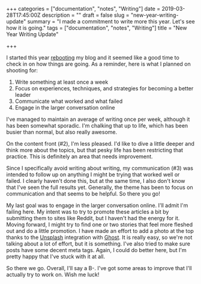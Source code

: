 +++
categories = ["documentation", "notes", "Writing"]
date = 2019-03-28T17:45:00Z
description = ""
draft = false
slug = "new-year-writing-update"
summary = "I made a commitment to write more this year. Let's see how it is going."
tags = ["documentation", "notes", "Writing"]
title = "New Year Writing Update"

+++

I started this year [rebooting](__GHOST_URL__/reboot/) my blog and it seemed like a good time to check in on how things are going. As a reminder, here is what I planned on shooting for:

1. Write something at least once a week
2. Focus on experiences, techniques, and strategies for becoming a better leader
3. Communicate what worked and what failed
4. Engage in the larger conversation online

I've managed to maintain an average of writing once per week, although it has been somewhat sporadic. I'm chalking that up to life, which has been busier than normal, but also really awesome.

On the content front (#2), I'm less pleased. I'd like to dive a little deeper and think more about the topics, but that pesky life has been restricting that practice. This is definitely an area that needs improvement.

Since I specifically avoid writing about writing, my communication (#3) was intended to follow up on anything I might be trying that worked well or failed. I clearly haven't done this, but at the same time, I also don't know that I've seen the full results yet. Generally, the theme has been to focus on communication and that seems to be helpful. So there you go!

My last goal was to engage in the larger conversation online. I'll admit I'm failing here. My intent was to try to promote these articles a bit by submitting them to sites like Reddit, but I haven't had the energy for it. Moving forward, I might try to find one or two stories that feel more fleshed out and do a little promotion. I have made an effort to add a photo at the top thanks to the [Unsplash](https://unsplash.com) integration with [Ghost](https://ghost.org). It is really easy, so we're not talking about a lot of effort, but it is something. I've also tried to make sure posts have some decent meta tags. Again, I could do better here, but I'm pretty happy that I've stuck with it at all.

So there we go. Overall, I'll say a B-. I've got some areas to improve that I'll actually try to work on. Wish me luck!
